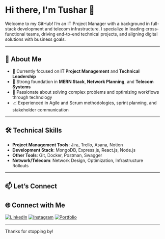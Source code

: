 # Hi there, I'm Tushar 👋

Welcome to my GitHub! I’m an IT Project Manager with a background in full-stack development and telecom infrastructure. I specialize in leading cross-functional teams, driving end-to-end technical projects, and aligning digital solutions with business goals.

---

## 🚀 About Me

- 💼 Currently focused on **IT Project Management** and **Technical Leadership**
- 🔧 Strong foundation in **MERN Stack**, **Network Planning**, and **Telecom Systems**
- 🧠 Passionate about solving complex problems and optimizing workflows through technology
- 📈 Experienced in Agile and Scrum methodologies, sprint planning, and stakeholder communication

---

## 🛠️ Technical Skills

- **Project Management Tools**: Jira, Trello, Asana, Notion
- **Development Stack**: MongoDB, Express.js, React.js, Node.js
- **Other Tools**: Git, Docker, Postman, Swagger
- **Network/Telecom**: Network Design, Optimization, Infrastructure Rollouts

---

## 📫 Let’s Connect

## 🌐 Connect with Me

[![LinkedIn](https://img.shields.io/badge/LinkedIn-Tushar%20Kaw-0077B5?logo=linkedin&logoColor=white)](https://www.linkedin.com/in/tusharkaw/)
[![Instagram](https://img.shields.io/badge/Instagram-tusharkaw-E4405F?logo=instagram&logoColor=white)](https://www.instagram.com/tusharkaw/)
[![Portfolio](https://img.shields.io/badge/Portfolio-Visit%20Website-242424?logo=firefox-browser&logoColor=white)](https://peaceful-dusk-4e0a1a.netlify.app/)

---

Thanks for stopping by!
